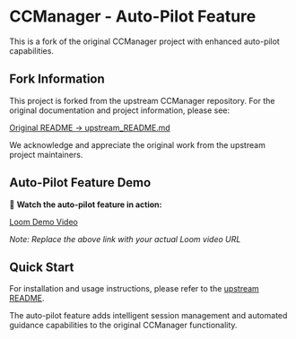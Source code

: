 # CCManager - Auto-Pilot Feature

This is a fork of the original CCManager project with enhanced auto-pilot capabilities.

## Fork Information

This project is forked from the upstream CCManager repository. For the original documentation and project information, please see:

[Original README → upstream_README.md](./upstream_README.md)

We acknowledge and appreciate the original work from the upstream project maintainers.

## Auto-Pilot Feature Demo

🎥 **Watch the auto-pilot feature in action:**

[Loom Demo Video](https://www.loom.com/share/your-video-id-here)

*Note: Replace the above link with your actual Loom video URL*

## Quick Start

For installation and usage instructions, please refer to the [upstream README](./upstream_README.md).

The auto-pilot feature adds intelligent session management and automated guidance capabilities to the original CCManager functionality.